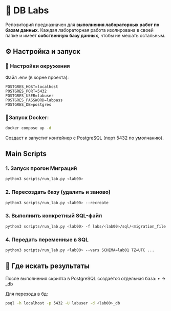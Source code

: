 # 📘 DB Labs

Репозиторий предназначен для **выполнения лабораторных работ по базам данных**.
Каждая лабораторная работа изолирована в своей папке и имеет **собственную базу данных**, чтобы не мешать остальным.

## ⚙️ Настройка и запуск

### 🔐 Настройки окружения
Файл .env (в корне проекта):
```dotenv
POSTGRES_HOST=localhost
POSTGRES_PORT=5432
POSTGRES_USER=labuser
POSTGRES_PASSWORD=labpass
POSTGRES_DB=postgres
```

### 🚀Запуск Docker:
```bash
docker compose up -d
```
Создаст и запустит контейнер с PostgreSQL (порт 5432 по умолчанию).

## Main Scripts

### 1. Запуск прогон Миграций
```bash
python3 scripts/run_lab.py <lab00>
```

### 2. Пересоздать базу (удалить и заново)
```bash
python3 scripts/run_lab.py <lab00> --recreate
```

### 3. Выполнить конкретный SQL-файл
```bash
python3 scripts/run_lab.py <lab00> -f labs/<lab00>/sql/<migration_file.sql>
```

### 4. Передать переменные в SQL
```bash
python3 scripts/run_lab.py <lab00> --vars SCHEMA=lab01 TZ=UTC ...
```

## 🧩 Где искать результаты
После выполнения скрипта в PostgreSQL создаётся отдельная база:
	• <lab00> → <lab00>_db

Для перезода в бд:
```bash
psql -h localhost -p 5432 -U labuser -d <lab00>_db
```